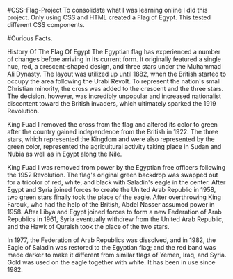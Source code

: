 #CSS-Flag-Project
To consolidate what I was learning online I did this project. Only using CSS and HTML created a Flag of Egypt.
This tested different CSS components.

#Curious Facts.

History Of The Flag Of Egypt
The Egyptian flag has experienced a number of changes before arriving in its current form. It originally featured a single hue, red, a crescent-shaped design, and three stars under the Muhammad Ali Dynasty. The layout was utilized up until 1882, when the British started to occupy the area following the Urabi Revolt. To represent the nation's small Christian minority, the cross was added to the crescent and the three stars. The decision, however, was incredibly unpopular and increased nationalist discontent toward the British invaders, which ultimately sparked the 1919 Revolution.

King Fuad I removed the cross from the flag and altered its color to green after the country gained independence from the British in 1922. The three stars, which represented the Kingdom and were also represented by the green color, represented the agricultural activity taking place in Sudan and Nubia as well as in Egypt along the Nile.

King Fuad I was removed from power by the Egyptian free officers following the 1952 Revolution. The flag's original green backdrop was swapped out for a tricolor of red, white, and black with Saladin's eagle in the center. After Egypt and Syria joined forces to create the United Arab Republic in 1958, two green stars finally took the place of the eagle. After overthrowing King Farouk, who had the help of the British, Abdel Nasser assumed power in 1958. After Libya and Egypt joined forces to form a new Federation of Arab Republics in 1961, Syria eventually withdrew from the United Arab Republic, and the Hawk of Quraish took the place of the two stars.

In 1977, the Federation of Arab Republics was dissolved, and in 1982, the Eagle of Saladin was restored to the Egyptian flag; and the red band was made darker to make it different from similar flags of Yemen, Iraq, and Syria. Gold was used on the eagle together with white. It has been in use since 1982.


